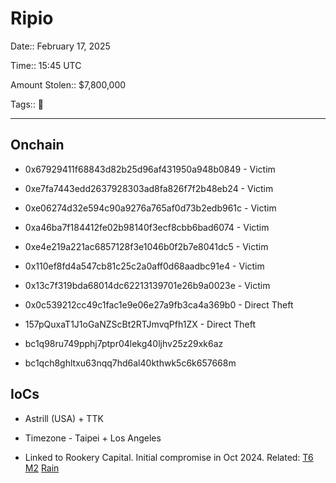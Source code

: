 # Ripio

Date:: February 17, 2025

Time:: 15:45 UTC

Amount Stolen:: $7,800,000

Tags:: 🔐

---



## Onchain

- 0x67929411f68843d82b25d96af431950a948b0849 - Victim
- 0xe7fa7443edd2637928303ad8fa826f7f2b48eb24 - Victim
- 0xe06274d32e594c90a9276a765af0d73b2edb961c - Victim
- 0xa46ba7f184412fe02b98140f3ecf8cbb6bad6074 - Victim
- 0xe4e219a221ac6857128f3e1046b0f2b7e8041dc5 - Victim
- 0x110ef8fd4a547cb81c25c2a0aff0d68aadbc91e4 - Victim
- 0x13c7f319bda68014dc62213139701e26b9a0023e - Victim

- 0x0c539212cc49c1fac1e9e06e27a9fb3ca4a369b0 - Direct Theft
- 157pQuxaT1J1oGaNZScBt2RTJmvqPfh1ZX - Direct Theft

- bc1q98ru749pphj7ptpr04lekg40ljhv25z29xk6az
- bc1qch8ghltxu63nqq7hd6al40kthwk5c6k657668m



## IoCs

- Astrill (USA) + TTK

- Timezone - Taipei + Los Angeles

- Linked to Rookery Capital. Initial compromise in Oct 2024. Related: [T6](./t6.md) [M2](./m2.md) [Rain](./rain.md)


